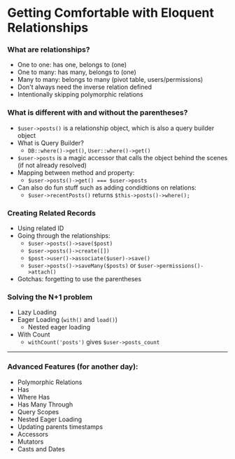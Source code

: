 # Getting Comfortable with Eloquent Relationships

### What are relationships?
  * One to one: has one, belongs to (one)
  * One to many: has many, belongs to (one)
  * Many to many: belongs to many (pivot table, users/permissions)
  * Don't always need the inverse relation defined
  * Intentionally skipping polymorphic relations

### What is different with and without the parentheses?
  * `$user->posts()` is a relationship object, which is also a query builder object
  * What is Query Builder?
    * `DB::where()->get()`, `User::where()->get()`
  * `$user->posts` is a magic accessor that calls the object behind the scenes (if not already resolved)
  * Mapping between method and property:
    * `$user->posts()->get() === $user->posts`
  * Can also do fun stuff such as adding condidtions on relations:
    * `$user->recentPosts()` returns `$this->posts()->where();`

### Creating Related Records
* Using related ID
* Going through the relationships:
  * `$user->posts()->save($post)`
  * `$user->posts()->create([])`
  * `$post->user()->associate($user)->save()`
  * `$user->posts()->saveMany($posts)` or `$user->permissions()->attach()`
* Gotchas: forgetting to use the parentheses

### Solving the N+1 problem
* Lazy Loading
* Eager Loading (`with()` and `load()`)
  * Nested eager loading
* With Count
  * `withCount('posts')` gives `$user->posts_count`

---

### Advanced Features (for another day):
* Polymorphic Relations
* Has
* Where Has
* Has Many Through
* Query Scopes
* Nested Eager Loading
* Updating parents timestamps
* Accessors
* Mutators
* Casts and Dates
